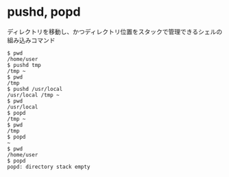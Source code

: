 # pushd, popd

ディレクトリを移動し、かつディレクトリ位置をスタックで管理できるシェルの組み込みコマンド

```console
$ pwd
/home/user
$ pushd tmp
/tmp ~
$ pwd
/tmp
$ pushd /usr/local
/usr/local /tmp ~
$ pwd
/usr/local
$ popd
/tmp ~
$ pwd
/tmp
$ popd
~
$ pwd
/home/user
$ popd
popd: directory stack empty
```
